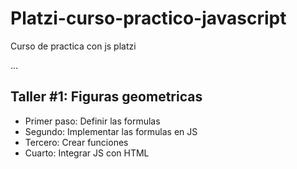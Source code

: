# Platzi-curso-practico-javascript
Curso de practica con js platzi

...

## Taller #1: Figuras geometricas

- Primer paso: Definir las formulas
- Segundo: Implementar las formulas en JS 
- Tercero: Crear funciones
- Cuarto:  Integrar JS con HTML
